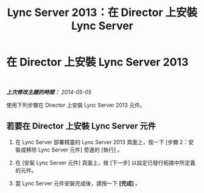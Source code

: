 ﻿---
title: Lync Server 2013：在 Director 上安裝 Lync Server
TOCTitle: 在 Director 上安裝 Lync Server 2013
ms:assetid: 0e42803d-4160-4824-a107-a7086a75c534
ms:mtpsurl: https://technet.microsoft.com/zh-tw/library/Gg398183(v=OCS.15)
ms:contentKeyID: 49290091
ms.date: 08/10/2015
mtps_version: v=OCS.15
ms.translationtype: HT
---

# 在 Director 上安裝 Lync Server 2013

 

_**上次修改主題的時間：** 2014-05-05_

使用下列步驟在 Director 上安裝 Lync Server 2013 元件。

## 若要在 Director 上安裝 Lync Server 元件

1.  在 Lync Server 部署精靈的 Lync Server 2013 頁面上，按一下 \[步驟 2：安裝或移除 Lync Server 元件\] 旁邊的 \[執行\] 。

2.  在 \[安裝 Lync Server 元件\] 頁面上，按 \[下一步\] 以設定已發行拓撲中所定義的元件。

3.  當 Lync Server 元件安裝完成後，請按一下 **\[完成\]** 。

